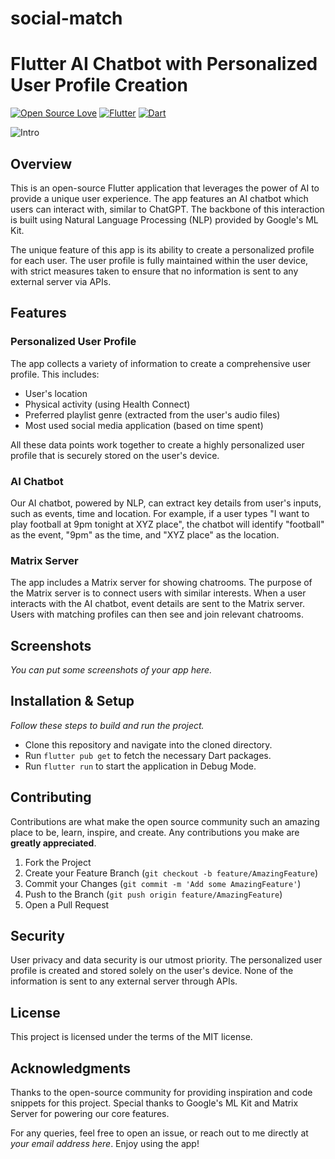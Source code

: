 # social-match
# Flutter AI Chatbot with Personalized User Profile Creation

[![Open Source Love](https://badges.frapsoft.com/os/v1/open-source.png?v=103)](https://github.com/ellerbrock/open-source-badges/)
[![Flutter](https://img.shields.io/badge/Platform-Flutter-blue.svg)](https://www.flutter.dev/)
[![Dart](https://img.shields.io/badge/Language-Dart-purple.svg)](https://dart.dev/)

![Intro](https://media.giphy.com/media/du3J3cXyzhj75IOgvA/giphy.gif)

## Overview
This is an open-source Flutter application that leverages the power of AI to provide a unique user experience. The app features an AI chatbot which users can interact with, similar to ChatGPT. The backbone of this interaction is built using Natural Language Processing (NLP) provided by Google's ML Kit.

The unique feature of this app is its ability to create a personalized profile for each user. The user profile is fully maintained within the user device, with strict measures taken to ensure that no information is sent to any external server via APIs.

## Features
### Personalized User Profile
The app collects a variety of information to create a comprehensive user profile. This includes:
* User's location
* Physical activity (using Health Connect)
* Preferred playlist genre (extracted from the user's audio files)
* Most used social media application (based on time spent)

All these data points work together to create a highly personalized user profile that is securely stored on the user's device.

### AI Chatbot
Our AI chatbot, powered by NLP, can extract key details from user's inputs, such as events, time and location. For example, if a user types "I want to play football at 9pm tonight at XYZ place", the chatbot will identify "football" as the event, "9pm" as the time, and "XYZ place" as the location.

### Matrix Server
The app includes a Matrix server for showing chatrooms. The purpose of the Matrix server is to connect users with similar interests. When a user interacts with the AI chatbot, event details are sent to the Matrix server. Users with matching profiles can then see and join relevant chatrooms. 

## Screenshots
_You can put some screenshots of your app here._

## Installation & Setup
_Follow these steps to build and run the project._

* Clone this repository and navigate into the cloned directory.
* Run `flutter pub get` to fetch the necessary Dart packages.
* Run `flutter run` to start the application in Debug Mode.

## Contributing
Contributions are what make the open source community such an amazing place to be, learn, inspire, and create. Any contributions you make are **greatly appreciated**. 

1. Fork the Project
2. Create your Feature Branch (`git checkout -b feature/AmazingFeature`)
3. Commit your Changes (`git commit -m 'Add some AmazingFeature'`)
4. Push to the Branch (`git push origin feature/AmazingFeature`)
5. Open a Pull Request

## Security
User privacy and data security is our utmost priority. The personalized user profile is created and stored solely on the user's device. None of the information is sent to any external server through APIs.

## License
This project is licensed under the terms of the MIT license.

## Acknowledgments
Thanks to the open-source community for providing inspiration and code snippets for this project. Special thanks to Google's ML Kit and Matrix Server for powering our core features.

For any queries, feel free to open an issue, or reach out to me directly at _your email address here_. Enjoy using the app!
